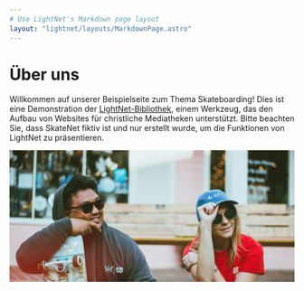 ```yaml
---
# Use LightNet's Markdown page layout
layout: "lightnet/layouts/MarkdownPage.astro"
---
```


# Über uns

<!--
INSTRUCTIONS:
This file is the English version of your "About" page.
If your site does not support English (`en`) as a site language, you may delete this file.

RECOMMENDED CONTENT SECTIONS:
1. **Introduction** – Briefly describe your ministry, organization, or purpose.
2. **Contact Information** – How people can get in touch (email, form link, social media, etc.).
3. **Takedown Policy** – Outline how to request content removal.
4. **Copyright & Usage** – State your copyright policy and any permissions or restrictions.
5. **Additional Notes** – Mission statement, history, or acknowledgments.

TIP: Keep the tone consistent with the rest of your site.
-->

Willkommen auf unserer Beispielseite zum Thema Skateboarding! Dies ist eine Demonstration der [LightNet-Bibliothek](https://lightnet.community), einem Werkzeug, das den Aufbau von Websites für christliche Mediatheken unterstützt. Bitte beachten Sie, dass SkateNet fiktiv ist und nur erstellt wurde, um die Funktionen von LightNet zu präsentieren.

<!--
IMAGE GUIDELINES:
- Image files will be automatically optimized by Astro.
- Accepted formats: .jpg, .png, .webp
- Place assets in the `/assets` directory.
-->

![Skate community](../../assets/hero.webp)
